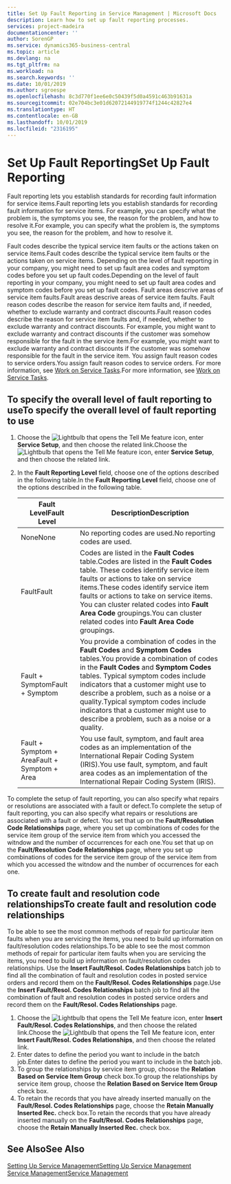```yaml
---
title: Set Up Fault Reporting in Service Management | Microsoft Docs
description: Learn how to set up fault reporting processes.
services: project-madeira
documentationcenter: ''
author: SorenGP
ms.service: dynamics365-business-central
ms.topic: article
ms.devlang: na
ms.tgt_pltfrm: na
ms.workload: na
ms.search.keywords: ''
ms.date: 10/01/2019
ms.author: sgroespe
ms.openlocfilehash: 8c3d770f1ee6e0c50439f5d0a4591c463b91631a
ms.sourcegitcommit: 02e704bc3e01d62072144919774f1244c42827e4
ms.translationtype: HT
ms.contentlocale: en-GB
ms.lasthandoff: 10/01/2019
ms.locfileid: "2316195"
---
```

# <a name="set-up-fault-reporting"></a><span data-ttu-id="cb3dc-103">Set Up Fault Reporting</span><span class="sxs-lookup"><span data-stu-id="cb3dc-103">Set Up Fault Reporting</span></span>
<span data-ttu-id="cb3dc-104">Fault reporting lets you establish standards for recording fault information for service items.</span><span class="sxs-lookup"><span data-stu-id="cb3dc-104">Fault reporting lets you establish standards for recording fault information for service items.</span></span> <span data-ttu-id="cb3dc-105">For example, you can specify what the problem is, the symptoms you see, the reason for the problem, and how to resolve it.</span><span class="sxs-lookup"><span data-stu-id="cb3dc-105">For example, you can specify what the problem is, the symptoms you see, the reason for the problem, and how to resolve it.</span></span>  

<span data-ttu-id="cb3dc-106">Fault codes describe the typical service item faults or the actions taken on service items.</span><span class="sxs-lookup"><span data-stu-id="cb3dc-106">Fault codes describe the typical service item faults or the actions taken on service items.</span></span> <span data-ttu-id="cb3dc-107">Depending on the level of fault reporting in your company, you might need to set up fault area codes and symptom codes before you set up fault codes.</span><span class="sxs-lookup"><span data-stu-id="cb3dc-107">Depending on the level of fault reporting in your company, you might need to set up fault area codes and symptom codes before you set up fault codes.</span></span> <span data-ttu-id="cb3dc-108">Fault areas descrive areas of service item faults.</span><span class="sxs-lookup"><span data-stu-id="cb3dc-108">Fault areas descrive areas of service item faults.</span></span> <span data-ttu-id="cb3dc-109">Fault reason codes describe the reason for service item faults and, if needed, whether to exclude warranty and contract discounts.</span><span class="sxs-lookup"><span data-stu-id="cb3dc-109">Fault reason codes describe the reason for service item faults and, if needed, whether to exclude warranty and contract discounts.</span></span> <span data-ttu-id="cb3dc-110">For example, you might want to exclude warranty and contract discounts if the customer was somehow responsible for the fault in the service item.</span><span class="sxs-lookup"><span data-stu-id="cb3dc-110">For example, you might want to exclude warranty and contract discounts if the customer was somehow responsible for the fault in the service item.</span></span> <span data-ttu-id="cb3dc-111">You assign fault reason codes to service orders.</span><span class="sxs-lookup"><span data-stu-id="cb3dc-111">You assign fault reason codes to service orders.</span></span> <span data-ttu-id="cb3dc-112">For more information, see [Work on Service Tasks](service-how-to-work-on-service-tasks.md).</span><span class="sxs-lookup"><span data-stu-id="cb3dc-112">For more information, see [Work on Service Tasks](service-how-to-work-on-service-tasks.md).</span></span>  

## <a name="to-specify-the-overall-level-of-fault-reporting-to-use"></a><span data-ttu-id="cb3dc-113">To specify the overall level of fault reporting to use</span><span class="sxs-lookup"><span data-stu-id="cb3dc-113">To specify the overall level of fault reporting to use</span></span>
1. <span data-ttu-id="cb3dc-114">Choose the ![Lightbulb that opens the Tell Me feature](media/ui-search/search_small.png "Tell me what you want to do") icon, enter **Service Setup**, and then choose the related link.</span><span class="sxs-lookup"><span data-stu-id="cb3dc-114">Choose the ![Lightbulb that opens the Tell Me feature](media/ui-search/search_small.png "Tell me what you want to do") icon, enter **Service Setup**, and then choose the related link.</span></span>
2. <span data-ttu-id="cb3dc-115">In the **Fault Reporting Level** field, choose one of the options described in the following table.</span><span class="sxs-lookup"><span data-stu-id="cb3dc-115">In the **Fault Reporting Level** field, choose one of the options described in the following table.</span></span>  

    |<span data-ttu-id="cb3dc-116">**Fault Level**</span><span class="sxs-lookup"><span data-stu-id="cb3dc-116">**Fault Level**</span></span>|<span data-ttu-id="cb3dc-117">**Description**</span><span class="sxs-lookup"><span data-stu-id="cb3dc-117">**Description**</span></span>|  
    |------------|-------------|  
    |<span data-ttu-id="cb3dc-118">None</span><span class="sxs-lookup"><span data-stu-id="cb3dc-118">None</span></span> | <span data-ttu-id="cb3dc-119">No reporting codes are used.</span><span class="sxs-lookup"><span data-stu-id="cb3dc-119">No reporting codes are used.</span></span>|  
    |<span data-ttu-id="cb3dc-120">Fault</span><span class="sxs-lookup"><span data-stu-id="cb3dc-120">Fault</span></span> | <span data-ttu-id="cb3dc-121">Codes are listed in the **Fault Codes** table.</span><span class="sxs-lookup"><span data-stu-id="cb3dc-121">Codes are listed in the **Fault Codes** table.</span></span> <span data-ttu-id="cb3dc-122">These codes identify service item faults or actions to take on service items.</span><span class="sxs-lookup"><span data-stu-id="cb3dc-122">These codes identify service item faults or actions to take on service items.</span></span> <span data-ttu-id="cb3dc-123">You can cluster related codes into **Fault Area Code** groupings.</span><span class="sxs-lookup"><span data-stu-id="cb3dc-123">You can cluster related codes into **Fault Area Code** groupings.</span></span>|  
    |<span data-ttu-id="cb3dc-124">Fault + Symptom</span><span class="sxs-lookup"><span data-stu-id="cb3dc-124">Fault + Symptom</span></span> | <span data-ttu-id="cb3dc-125">You provide a combination of codes in the **Fault Codes** and **Symptom Codes** tables.</span><span class="sxs-lookup"><span data-stu-id="cb3dc-125">You provide a combination of codes in the **Fault Codes** and **Symptom Codes** tables.</span></span> <span data-ttu-id="cb3dc-126">Typical symptom codes include indicators that a customer might use to describe a problem, such as a noise or a quality.</span><span class="sxs-lookup"><span data-stu-id="cb3dc-126">Typical symptom codes include indicators that a customer might use to describe a problem, such as a noise or a quality.</span></span>|  
    |<span data-ttu-id="cb3dc-127">Fault + Symptom + Area</span><span class="sxs-lookup"><span data-stu-id="cb3dc-127">Fault + Symptom + Area</span></span> | <span data-ttu-id="cb3dc-128">You use fault, symptom, and fault area codes as an implementation of the International Repair Coding System (IRIS).</span><span class="sxs-lookup"><span data-stu-id="cb3dc-128">You use fault, symptom, and fault area codes as an implementation of the International Repair Coding System (IRIS).</span></span>|  

<span data-ttu-id="cb3dc-129">To complete the setup of fault reporting, you can also specify what repairs or resolutions are associated with a fault or defect.</span><span class="sxs-lookup"><span data-stu-id="cb3dc-129">To complete the setup of fault reporting, you can also specify what repairs or resolutions are associated with a fault or defect.</span></span> <span data-ttu-id="cb3dc-130">You set that up on the **Fault/Resolution Code Relationships** page, where you set up combinations of codes for the service item group of the service item from which you accessed the witndow and the number of occurrences for each one.</span><span class="sxs-lookup"><span data-stu-id="cb3dc-130">You set that up on the **Fault/Resolution Code Relationships** page, where you set up combinations of codes for the service item group of the service item from which you accessed the witndow and the number of occurrences for each one.</span></span>

## <a name="to-create-fault-and-resolution-code-relationships"></a><span data-ttu-id="cb3dc-131">To create fault and resolution code relationships</span><span class="sxs-lookup"><span data-stu-id="cb3dc-131">To create fault and resolution code relationships</span></span>
<!--this needs to go in a working with topic-->
<span data-ttu-id="cb3dc-132"> To be able to see the most common methods of repair for particular item faults when you are servicing the items, you need to build up information on fault/resolution codes relationships.</span><span class="sxs-lookup"><span data-stu-id="cb3dc-132">To be able to see the most common methods of repair for particular item faults when you are servicing the items, you need to build up information on fault/resolution codes relationships.</span></span> <span data-ttu-id="cb3dc-133">Use the **Insert Fault/Resol. Codes Relationships** batch job to find all the combination of fault and resolution codes in posted service orders and record them on the **Fault/Resol. Codes Relationships** page.</span><span class="sxs-lookup"><span data-stu-id="cb3dc-133">Use the **Insert Fault/Resol. Codes Relationships** batch job to find all the combination of fault and resolution codes in posted service orders and record them on the **Fault/Resol. Codes Relationships** page.</span></span>

1. <span data-ttu-id="cb3dc-134">Choose the ![Lightbulb that opens the Tell Me feature](media/ui-search/search_small.png "Tell me what you want to do") icon, enter **Insert Fault/Resol. Codes Relationships**, and then choose the related link.</span><span class="sxs-lookup"><span data-stu-id="cb3dc-134">Choose the ![Lightbulb that opens the Tell Me feature](media/ui-search/search_small.png "Tell me what you want to do") icon, enter **Insert Fault/Resol. Codes Relationships**, and then choose the related link.</span></span>  
2. <span data-ttu-id="cb3dc-135">Enter dates to define the period you want to include in the batch job.</span><span class="sxs-lookup"><span data-stu-id="cb3dc-135">Enter dates to define the period you want to include in the batch job.</span></span>  
3. <span data-ttu-id="cb3dc-136">To group the relationships by service item group, choose the **Relation Based on Service Item Group** check box.</span><span class="sxs-lookup"><span data-stu-id="cb3dc-136">To group the relationships by service item group, choose the **Relation Based on Service Item Group** check box.</span></span>  
4. <span data-ttu-id="cb3dc-137">To retain the records that you have already inserted manually on the **Fault/Resol. Codes Relationships** page, choose the **Retain Manually Inserted Rec.** check box.</span><span class="sxs-lookup"><span data-stu-id="cb3dc-137">To retain the records that you have already inserted manually on the **Fault/Resol. Codes Relationships** page, choose the **Retain Manually Inserted Rec.** check box.</span></span>  

## <a name="see-also"></a><span data-ttu-id="cb3dc-138">See Also</span><span class="sxs-lookup"><span data-stu-id="cb3dc-138">See Also</span></span>
[<span data-ttu-id="cb3dc-139">Setting Up Service Management</span><span class="sxs-lookup"><span data-stu-id="cb3dc-139">Setting Up Service Management</span></span>](service-setup-service.md)  
[<span data-ttu-id="cb3dc-140">Service Management</span><span class="sxs-lookup"><span data-stu-id="cb3dc-140">Service Management</span></span>](service-service.md)  
